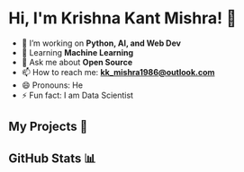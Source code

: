 # Hi, I'm Krishna Kant Mishra! 👋  

- 🔭 I’m working on **Python, AI, and Web Dev**  
- 🌱 Learning **Machine Learning**  
- 💬 Ask me about **Open Source**  
- 📫 How to reach me: **kk_mishra1986@outlook.com**  
- 😄 Pronouns: He  
- ⚡ Fun fact: I am Data Scientist

## My Projects 🚀  

## GitHub Stats 📊  
 
